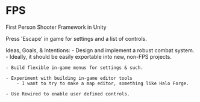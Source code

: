 # FPS

First Person Shooter Framework in Unity

Press 'Escape' in game for settings and a list of controls.

Ideas, Goals, & Intentions:
	- Design and implement a robust combat system.
		- Ideally, it should be easily exportable into new, non-FPS projects.
	
	- Build flexible in-game menus for settings & such.
	
	- Experiment with building in-game editor tools
		- I want to try to make a map editor, something like Halo Forge.
	
	- Use Rewired to enable user defined controls.